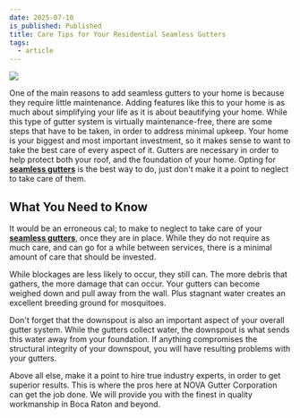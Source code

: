 ```yaml
---
date: 2025-07-10
is_published: Published
title: Care Tips for Your Residential Seamless Gutters
tags:
  - article
---
```

![](/media/care-tips-gutter.jpg)

One of the main reasons to add seamless gutters to your home is because they require little maintenance. Adding features like this to your home is as much about simplifying your life as it is about beautifying your home. While this type of gutter system is virtually maintenance-free, there are some steps that have to be taken, in order to address minimal upkeep. Your home is your biggest and most important investment, so it makes sense to want to take the best care of every aspect of it. Gutters are necessary in order to help protect both your roof, and the foundation of your home. Opting for [**seamless gutters**](https://www.novagutter.com/) is the best way to do, just don't make it a point to neglect to take care of them.

## What You Need to Know

It would be an erroneous cal; to make to neglect to take care of your [**seamless gutters**](https://novagutter.com/#seamless-gutter-installation), once they are in place. While they do not require as much care, and can go for a while between services, there is a minimal amount of care that should be invested.

While blockages are less likely to occur, they still can. The more debris that gathers, the more damage that can occur. Your gutters can become weighed down and pull away from the wall. Plus stagnant water creates an excellent breeding ground for mosquitoes.

Don't forget that the downspout is also an important aspect of your overall gutter system. While the gutters collect water, the downspout is what sends this water away from your foundation. If anything compromises the structural integrity of your downspout, you will have resulting problems with your gutters.

Above all else, make it a point to hire true industry experts, in order to get superior results. This is where the pros here at NOVA Gutter Corporation can get the job done. We will provide you with the finest in quality workmanship in Boca Raton and beyond.
